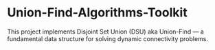 # Union-Find-Algorithms-Toolkit
This project implements Disjoint Set Union (DSU) aka Union-Find — a fundamental data structure for solving dynamic connectivity problems.
